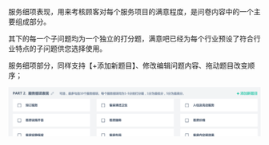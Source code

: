 服务细项表现，用来考核顾客对每个服务项目的满意程度，是问卷内容中的一个主要组成部分。

其下的每一个子问题均为一个独立的打分题，满意吧已经为每个行业预设了符合行业特点的子问题供您选择使用。

服务细项部分，同样支持【+添加新题目】、修改编辑问题内容、拖动题目改变顺序；

![](/assets/WX20181227-130246.png)

